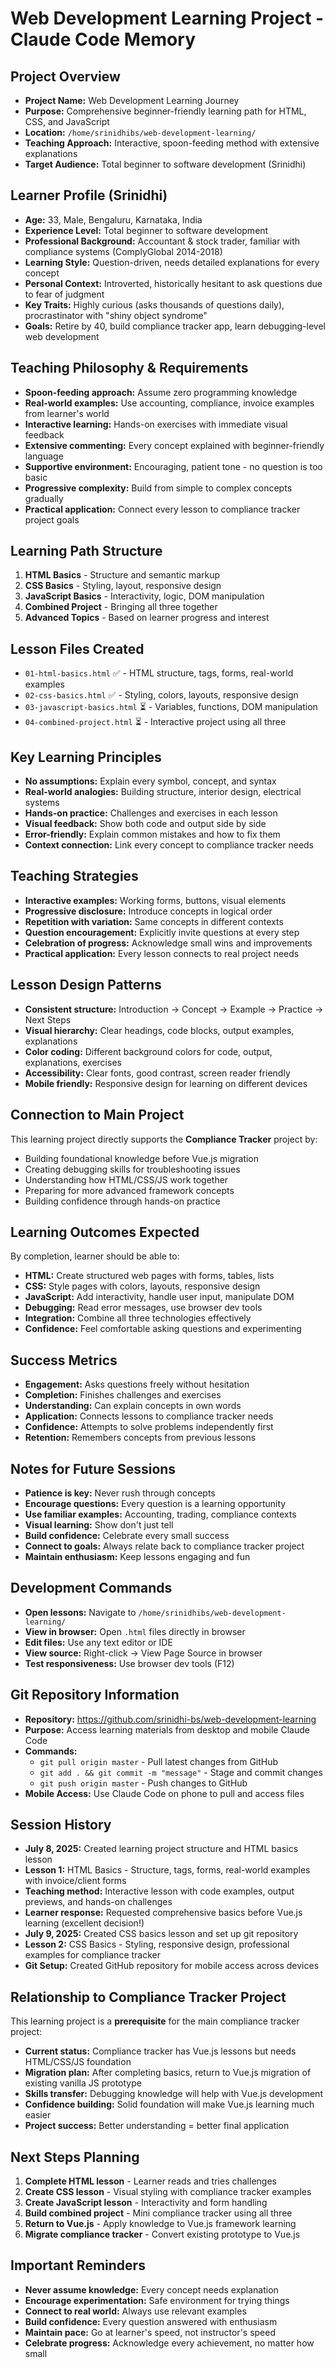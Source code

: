 # Web Development Learning Project - Claude Code Memory

## Project Overview
- **Project Name:** Web Development Learning Journey
- **Purpose:** Comprehensive beginner-friendly learning path for HTML, CSS, and JavaScript
- **Location:** `/home/srinidhibs/web-development-learning/`
- **Teaching Approach:** Interactive, spoon-feeding method with extensive explanations
- **Target Audience:** Total beginner to software development (Srinidhi)

## Learner Profile (Srinidhi)
- **Age:** 33, Male, Bengaluru, Karnataka, India
- **Experience Level:** Total beginner to software development
- **Professional Background:** Accountant & stock trader, familiar with compliance systems (ComplyGlobal 2014-2018)
- **Learning Style:** Question-driven, needs detailed explanations for every concept
- **Personal Context:** Introverted, historically hesitant to ask questions due to fear of judgment
- **Key Traits:** Highly curious (asks thousands of questions daily), procrastinator with "shiny object syndrome"
- **Goals:** Retire by 40, build compliance tracker app, learn debugging-level web development

## Teaching Philosophy & Requirements
- **Spoon-feeding approach:** Assume zero programming knowledge
- **Real-world examples:** Use accounting, compliance, invoice examples from learner's world
- **Interactive learning:** Hands-on exercises with immediate visual feedback
- **Extensive commenting:** Every concept explained with beginner-friendly language
- **Supportive environment:** Encouraging, patient tone - no question is too basic
- **Progressive complexity:** Build from simple to complex concepts gradually
- **Practical application:** Connect every lesson to compliance tracker project goals

## Learning Path Structure
1. **HTML Basics** - Structure and semantic markup
2. **CSS Basics** - Styling, layout, responsive design
3. **JavaScript Basics** - Interactivity, logic, DOM manipulation
4. **Combined Project** - Bringing all three together
5. **Advanced Topics** - Based on learner progress and interest

## Lesson Files Created
- `01-html-basics.html` ✅ - HTML structure, tags, forms, real-world examples
- `02-css-basics.html` ✅ - Styling, colors, layouts, responsive design
- `03-javascript-basics.html` ⏳ - Variables, functions, DOM manipulation
- `04-combined-project.html` ⏳ - Interactive project using all three

## Key Learning Principles
- **No assumptions:** Explain every symbol, concept, and syntax
- **Real-world analogies:** Building structure, interior design, electrical systems
- **Hands-on practice:** Challenges and exercises in each lesson
- **Visual feedback:** Show both code and output side by side
- **Error-friendly:** Explain common mistakes and how to fix them
- **Context connection:** Link every concept to compliance tracker needs

## Teaching Strategies
- **Interactive examples:** Working forms, buttons, visual elements
- **Progressive disclosure:** Introduce concepts in logical order
- **Repetition with variation:** Same concepts in different contexts
- **Question encouragement:** Explicitly invite questions at every step
- **Celebration of progress:** Acknowledge small wins and improvements
- **Practical application:** Every lesson connects to real project needs

## Lesson Design Patterns
- **Consistent structure:** Introduction → Concept → Example → Practice → Next Steps
- **Visual hierarchy:** Clear headings, code blocks, output examples, explanations
- **Color coding:** Different background colors for code, output, explanations, exercises
- **Accessibility:** Clear fonts, good contrast, screen reader friendly
- **Mobile friendly:** Responsive design for learning on different devices

## Connection to Main Project
This learning project directly supports the **Compliance Tracker** project by:
- Building foundational knowledge before Vue.js migration
- Creating debugging skills for troubleshooting issues
- Understanding how HTML/CSS/JS work together
- Preparing for more advanced framework concepts
- Building confidence through hands-on practice

## Learning Outcomes Expected
By completion, learner should be able to:
- **HTML:** Create structured web pages with forms, tables, lists
- **CSS:** Style pages with colors, layouts, responsive design
- **JavaScript:** Add interactivity, handle user input, manipulate DOM
- **Debugging:** Read error messages, use browser dev tools
- **Integration:** Combine all three technologies effectively
- **Confidence:** Feel comfortable asking questions and experimenting

## Success Metrics
- **Engagement:** Asks questions freely without hesitation
- **Completion:** Finishes challenges and exercises
- **Understanding:** Can explain concepts in own words
- **Application:** Connects lessons to compliance tracker needs
- **Confidence:** Attempts to solve problems independently first
- **Retention:** Remembers concepts from previous lessons

## Notes for Future Sessions
- **Patience is key:** Never rush through concepts
- **Encourage questions:** Every question is a learning opportunity
- **Use familiar examples:** Accounting, trading, compliance contexts
- **Visual learning:** Show don't just tell
- **Build confidence:** Celebrate every small success
- **Connect to goals:** Always relate back to compliance tracker project
- **Maintain enthusiasm:** Keep lessons engaging and fun

## Development Commands
- **Open lessons:** Navigate to `/home/srinidhibs/web-development-learning/`
- **View in browser:** Open `.html` files directly in browser
- **Edit files:** Use any text editor or IDE
- **View source:** Right-click → View Page Source in browser
- **Test responsiveness:** Use browser dev tools (F12)

## Git Repository Information
- **Repository:** https://github.com/srinidhi-bs/web-development-learning
- **Purpose:** Access learning materials from desktop and mobile Claude Code
- **Commands:**
  - `git pull origin master` - Pull latest changes from GitHub
  - `git add . && git commit -m "message"` - Stage and commit changes
  - `git push origin master` - Push changes to GitHub
- **Mobile Access:** Use Claude Code on phone to pull and access files

## Session History
- **July 8, 2025:** Created learning project structure and HTML basics lesson
- **Lesson 1:** HTML Basics - Structure, tags, forms, real-world examples with invoice/client forms
- **Teaching method:** Interactive lesson with code examples, output previews, and hands-on challenges
- **Learner response:** Requested comprehensive basics before Vue.js learning (excellent decision!)
- **July 9, 2025:** Created CSS basics lesson and set up git repository
- **Lesson 2:** CSS Basics - Styling, responsive design, professional examples for compliance tracker
- **Git Setup:** Created GitHub repository for mobile access across devices

## Relationship to Compliance Tracker Project
This learning project is a **prerequisite** for the main compliance tracker project:
- **Current status:** Compliance tracker has Vue.js lessons but needs HTML/CSS/JS foundation
- **Migration plan:** After completing basics, return to Vue.js migration of existing vanilla JS prototype
- **Skills transfer:** Debugging knowledge will help with Vue.js development
- **Confidence building:** Solid foundation will make Vue.js learning much easier
- **Project success:** Better understanding = better final application

## Next Steps Planning
1. **Complete HTML lesson** - Learner reads and tries challenges
2. **Create CSS lesson** - Visual styling with compliance tracker examples
3. **Create JavaScript lesson** - Interactivity and form handling
4. **Build combined project** - Mini compliance tracker using all three
5. **Return to Vue.js** - Apply knowledge to Vue.js framework learning
6. **Migrate compliance tracker** - Convert existing prototype to Vue.js

## Important Reminders
- **Never assume knowledge:** Every concept needs explanation
- **Encourage experimentation:** Safe environment for trying things
- **Connect to real world:** Always use relevant examples
- **Build confidence:** Every question answered with enthusiasm
- **Maintain pace:** Go at learner's speed, not instructor's speed
- **Celebrate progress:** Acknowledge every achievement, no matter how small